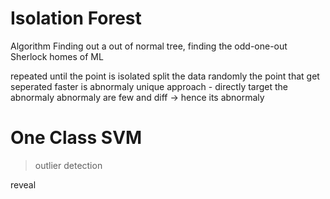 # Isolation Forest
Algorithm 
Finding out a out of normal tree, finding the odd-one-out
Sherlock homes of ML

repeated until the point is isolated
split the data randomly
the point that get seperated faster is abnormaly
unique approach - directly target the abnormaly
	abnormaly are few and diff -> hence its abnormaly

# One Class SVM
> outlier detection

 reveal 